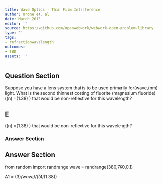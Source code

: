 ```yaml
---
title: Wave Optics - Thin Film Interference
author: Urone et. al
date: March 2018
editor: ''
source: https://github.com/openwebwork/webwork-open-problem-library
type: ''
tags:
- refractionwavelength
outcomes:
- TBD
assets: ''
---
```


## Question Section 

Suppose you have a lens system that is to be used primarily for(wave,(nm) light. What is the second thinnest coating of fluorite (magnesium fluoride) ((n) =(1.38) ) that would be non-reflective for this wavelength?

## E
((n) =(1.38) ) that would be non-reflective for this wavelength?
### Answer Section


## Answer Section

from random import randrange
wave = randrange(380,760,0.1)

A1 = (3)*(wave)/((4)*(1.38))